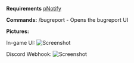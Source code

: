 **Requirements**
[pNotify](https://forum.cfx.re/t/release-pnotify-in-game-js-notifications-using-noty/20659)


**Commands:**
/bugreport - Opens the bugreport UI

**Pictures:**

In-game UI:
![Screenshot](https://i.imgur.com/UOzrdx3.png)


Discord Webhook:
![Screenshot](https://i.imgur.com/g29JtVI.png)
